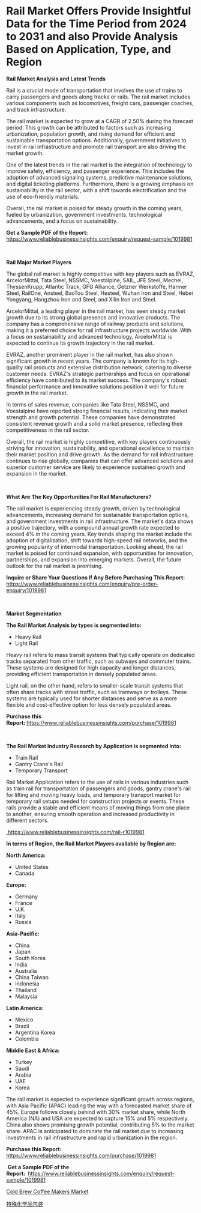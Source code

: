 <p><h1>Rail Market Offers Provide Insightful Data for the Time Period from 2024 to 2031 and also Provide Analysis Based on Application, Type, and Region</h1></p><p><strong>Rail Market Analysis and Latest Trends</strong></p>
<p><p>Rail is a crucial mode of transportation that involves the use of trains to carry passengers and goods along tracks or rails. The rail market includes various components such as locomotives, freight cars, passenger coaches, and track infrastructure.</p><p>The rail market is expected to grow at a CAGR of 2.50% during the forecast period. This growth can be attributed to factors such as increasing urbanization, population growth, and rising demand for efficient and sustainable transportation options. Additionally, government initiatives to invest in rail infrastructure and promote rail transport are also driving the market growth.</p><p>One of the latest trends in the rail market is the integration of technology to improve safety, efficiency, and passenger experience. This includes the adoption of advanced signaling systems, predictive maintenance solutions, and digital ticketing platforms. Furthermore, there is a growing emphasis on sustainability in the rail sector, with a shift towards electrification and the use of eco-friendly materials.</p><p>Overall, the rail market is poised for steady growth in the coming years, fueled by urbanization, government investments, technological advancements, and a focus on sustainability.</p></p>
<p><strong>Get a Sample PDF of the Report:&nbsp;</strong> <a href="https://www.reliablebusinessinsights.com/enquiry/request-sample/1019981">https://www.reliablebusinessinsights.com/enquiry/request-sample/1019981</a></p>
<p>&nbsp;</p>
<p><strong>Rail Major Market Players</strong></p>
<p><p>The global rail market is highly competitive with key players such as EVRAZ, ArcelorMittal, Tata Steel, NSSMC, Voestalpine, SAIL, JFE Steel, Mechel, ThyssenKrupp, Atlantic Track, GFG Alliance, Getzner Werkstoffe, Harmer Steel, RailOne, Ansteel, BaoTou Steel, Hesteel, Wuhan Iron and Steel, Hebei Yongyang, Hangzhou Iron and Steel, and Xilin Iron and Steel. </p><p>ArcelorMittal, a leading player in the rail market, has seen steady market growth due to its strong global presence and innovative products. The company has a comprehensive range of railway products and solutions, making it a preferred choice for rail infrastructure projects worldwide. With a focus on sustainability and advanced technology, ArcelorMittal is expected to continue its growth trajectory in the rail market.</p><p>EVRAZ, another prominent player in the rail market, has also shown significant growth in recent years. The company is known for its high-quality rail products and extensive distribution network, catering to diverse customer needs. EVRAZ's strategic partnerships and focus on operational efficiency have contributed to its market success. The company's robust financial performance and innovative solutions position it well for future growth in the rail market.</p><p>In terms of sales revenue, companies like Tata Steel, NSSMC, and Voestalpine have reported strong financial results, indicating their market strength and growth potential. These companies have demonstrated consistent revenue growth and a solid market presence, reflecting their competitiveness in the rail sector.</p><p>Overall, the rail market is highly competitive, with key players continuously striving for innovation, sustainability, and operational excellence to maintain their market position and drive growth. As the demand for rail infrastructure continues to rise globally, companies that can offer advanced solutions and superior customer service are likely to experience sustained growth and expansion in the market.</p></p>
<p>&nbsp;</p>
<p><strong>What Are The Key Opportunities For Rail Manufacturers?</strong></p>
<p><p>The rail market is experiencing steady growth, driven by technological advancements, increasing demand for sustainable transportation options, and government investments in rail infrastructure. The market's data shows a positive trajectory, with a compound annual growth rate expected to exceed 4% in the coming years. Key trends shaping the market include the adoption of digitalization, shift towards high-speed rail networks, and the growing popularity of intermodal transportation. Looking ahead, the rail market is poised for continued expansion, with opportunities for innovation, partnerships, and expansion into emerging markets. Overall, the future outlook for the rail market is promising.</p></p>
<p><strong>Inquire or Share Your Questions If Any Before Purchasing This Report:</strong> <a href="https://www.reliablebusinessinsights.com/enquiry/pre-order-enquiry/1019981">https://www.reliablebusinessinsights.com/enquiry/pre-order-enquiry/1019981</a></p>
<p>&nbsp;</p>
<p><strong>Market Segmentation</strong></p>
<p><strong>The Rail Market Analysis by types is segmented into:</strong></p>
<p><ul><li>Heavy Rail</li><li>Light Rail</li></ul></p>
<p><p>Heavy rail refers to mass transit systems that typically operate on dedicated tracks separated from other traffic, such as subways and commuter trains. These systems are designed for high capacity and longer distances, providing efficient transportation in densely populated areas.</p><p>Light rail, on the other hand, refers to smaller-scale transit systems that often share tracks with street traffic, such as tramways or trolleys. These systems are typically used for shorter distances and serve as a more flexible and cost-effective option for less densely populated areas.</p></p>
<p><strong>Purchase this Report:&nbsp;</strong><a href="https://www.reliablebusinessinsights.com/purchase/1019981">https://www.reliablebusinessinsights.com/purchase/1019981</a></p>
<p>&nbsp;</p>
<p><strong>The Rail Market Industry Research by Application is segmented into:</strong></p>
<p><ul><li>Train Rail</li><li>Gantry Crane's Rail</li><li>Temporary Transport</li></ul></p>
<p><p>Rail Market Application refers to the use of rails in various industries such as train rail for transportation of passengers and goods, gantry crane's rail for lifting and moving heavy loads, and temporary transport market for temporary rail setups needed for construction projects or events. These rails provide a stable and efficient means of moving things from one place to another, ensuring smooth operation and increased productivity in different sectors.</p></p>
<p><a href="https://www.reliablebusinessinsights.com/rail-r1019981">&nbsp;https://www.reliablebusinessinsights.com/rail-r1019981</a></p>
<p><strong>In terms of Region, the Rail Market Players available by Region are:</strong></p>
<p>
    <p> <strong> North America: </strong>
        <ul>
            <li>United States</li>
            <li>Canada</li>
        </ul>
        </p> 
    <p> <strong> Europe: </strong>
        <ul>
            <li>Germany</li>
            <li>France</li>
            <li>U.K.</li>
            <li>Italy</li>
            <li>Russia</li>
        </ul>
        </p> 
    <p> <strong> Asia-Pacific: </strong>
        <ul>
            <li>China</li>
            <li>Japan</li>
            <li>South Korea</li>
            <li>India</li>
            <li>Australia</li>
            <li>China Taiwan</li>
            <li>Indonesia</li>
            <li>Thailand</li>
            <li>Malaysia</li>
        </ul>
        </p> 
    <p> <strong> Latin America: </strong>
        <ul>
            <li>Mexico</li>
            <li>Brazil</li>
            <li>Argentina Korea</li>
            <li>Colombia</li>
        </ul>
        </p> 
    <p> <strong> Middle East & Africa: </strong>
        <ul>
            <li>Turkey</li>
            <li>Saudi</li>
            <li>Arabia</li>
            <li>UAE</li>
            <li>Korea</li>
        </ul>
    </p>
    </p>
<p><p>The rail market is expected to experience significant growth across regions, with Asia Pacific (APAC) leading the way with a forecasted market share of 45%. Europe follows closely behind with 30% market share, while North America (NA) and USA are expected to capture 15% and 5% respectively. China also shows promising growth potential, contributing 5% to the market share. APAC is anticipated to dominate the rail market due to increasing investments in rail infrastructure and rapid urbanization in the region.</p></p>
<p><strong>Purchase this Report: </strong><a href="https://www.reliablebusinessinsights.com/purchase/1019981">https://www.reliablebusinessinsights.com/purchase/1019981</a></p>
<p>&nbsp;<strong>Get a Sample PDF of the Report:&nbsp;&nbsp;</strong><a href="https://www.reliablebusinessinsights.com/enquiry/request-sample/1019981">https://www.reliablebusinessinsights.com/enquiry/request-sample/1019981</a></p>
<p><strong></strong></p>
<p><p><a href="https://view.publitas.com/reportprime-1/cold-brew-coffee-makers-industry-analysis-report-its-market-size-share-trends-by-application-region-competitive-strategies-2024-2031/">Cold Brew Coffee Makers Market</a></p><p><a href="https://github.com/xtkhtofdt934839/Market-Research-Report-List-2/blob/main/3805467120121.md">特殊化学品包装</a></p></p>